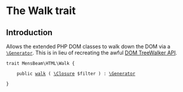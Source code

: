 # The Walk trait #

## Introduction ##

Allows the extended PHP DOM classes to walk down the DOM via a [`\Generator`](https://www.php.net/manual/en/class.generator.php). This is in lieu of recreating the awful [DOM TreeWalker API](https://developer.mozilla.org/en-US/docs/Web/API/Treewalker).

<pre><code class="php">trait MensBeam\HTML\Walk {

    public <a href="walk.html">walk</a> ( <a href="https://www.php.net/manual/en/class.closure.php">\Closure</a> $filter ) : <a href="https://www.php.net/manual/en/class.generator.php">\Generator</a>

}</code></pre>